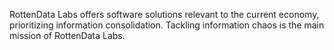 RottenData Labs offers software solutions relevant to the current economy, prioritizing information consolidation. Tackling information chaos is the main mission of RottenData Labs.
